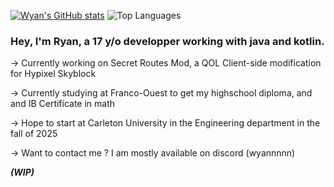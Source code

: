 
<!--
**R-aMcC/R-aMcC** is a ✨ _special_ ✨ repository because its `README.md` (this file) appears on your GitHub profile.

Here are some ideas to get you started:

- 🔭 I’m currently working on ...
- 🌱 I’m currently learning ...
- 👯 I’m looking to collaborate on ...
- 🤔 I’m looking for help with ...
- 💬 Ask me about ...
- 📫 How to reach me: ...
- 😄 Pronouns: ...
- ⚡ Fun fact: ...
-->
[![Wyan's GitHub stats](https://github-readme-stats.vercel.app/api?username=R-aMcC&show_icons=true&theme=dark&text_color=AAAAAA&title_color=FFFFFF&icon_color=44b8db)](https://github.com/R-aMcC/github-readme-stats)
![Top Languages](https://github-readme-stats.vercel.app/api/top-langs/?username=R-aMcC&show_icons=true&theme=dark&text_color=AAAAAA&title_color=FFFFFF&icon_color=44b8db&layout=compact&exclude_repo=Prototype3)

### Hey, I'm Ryan, a 17 y/o developper working with java and kotlin.

-> Currently working on Secret Routes Mod, a QOL Client-side modification for Hypixel Skyblock

-> Currently studying at Franco-Ouest to get my highschool diploma, and and IB Certificate in math

-> Hope to start at Carleton University in the Engineering department in the fall of 2025

-> Want to contact me ? I am mostly available on discord (wyannnnn)

***(WIP)***
